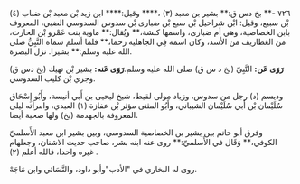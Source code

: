 ٧٢٦ -** بخ دس ق:** بشير بن معبد (٣) ،**** وقيل:**** ابن زيد بْن معبد بْن ضباب (٤) بْن سبيع، وقيل: ابْن شراحيل بْن سبع بْن ضبارى بْن سدوس السدوسي الضبي، المعروف بابن الخصاصية، وهي أم ضبارى، واسمها كبشة،** ويُقال:** ماوية بنت عَمْرو بْن الحارث، من الغطاريف من الأسد، وكان اسمه فِي الجاهلية زحما،** فلما أسلم سماه النَّبِيُّ صلى الله عليه وسلم:** بشيرا. نزل البصرة.

**رَوَى عَن:** النَّبِيّ (بخ د س ق) صلى الله عليه وسلم.**رَوَى عَنه:** بشير بْن نهيك (بخ دس ق) وجري بْن كليب السدوسي.

وديسم (د) رجل من سدوس، وزياد مولى لقيط، شيخ ليحيى بن أَبي أنيسة، وأَبُو إِسْحَاق سُلَيْمان بْن أَبي سُلَيْمان الشيباني، وأَبُو المثنى مؤثر بْن عفازة (١) العبدي، وامرأته ليلى المعروفة بالجهدمة (بخ) ولها صحبة أيضا.

وفرق أبو حاتم بين بشير بن الخصاصية السدوسي، وبين بشير ابن معبد الأَسلميّ الكوفي،** وَقَال في الأَسلميّ:** روى عنه ابنه بشر، صاحب حديث الاشنان، وجعلهام غيره واحدا، فالله أعلم (٢) .

روى له البخاري في "الأدب"وأبو داود، والنَّسَائي وابن مَاجَهْ.